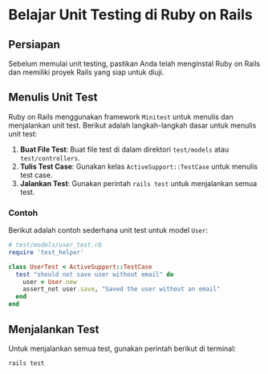 # Belajar Unit Testing di Ruby on Rails

## Persiapan
Sebelum memulai unit testing, pastikan Anda telah menginstal Ruby on Rails dan memiliki proyek Rails yang siap untuk diuji.

## Menulis Unit Test
Ruby on Rails menggunakan framework `Minitest` untuk menulis dan menjalankan unit test. Berikut adalah langkah-langkah dasar untuk menulis unit test:

1. **Buat File Test**: Buat file test di dalam direktori `test/models` atau `test/controllers`.
2. **Tulis Test Case**: Gunakan kelas `ActiveSupport::TestCase` untuk menulis test case.
3. **Jalankan Test**: Gunakan perintah `rails test` untuk menjalankan semua test.

### Contoh
Berikut adalah contoh sederhana unit test untuk model `User`:

```ruby
# test/models/user_test.rb
require 'test_helper'

class UserTest < ActiveSupport::TestCase
  test "should not save user without email" do
    user = User.new
    assert_not user.save, "Saved the user without an email"
  end
end
```

## Menjalankan Test
Untuk menjalankan semua test, gunakan perintah berikut di terminal:

```sh
rails test
```
